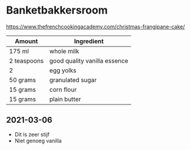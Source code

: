 # Banketbakkersroom
https://www.thefrenchcookingacademy.com/christmas-frangipane-cake/

Amount | Ingredient
--- | ---
175 ml | whole milk
2 teaspoons | good quality vanilla essence
2 | egg yolks
50 grams | granulated sugar
15 grams | corn flour
15 grams | plain butter

## 2021-03-06
- Dit is zeer stijf
- Niet genoeg vanilla

